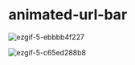 # animated-url-bar
![ezgif-5-ebbbb4f227](https://github.com/baradatipu/animated-url-bar/assets/66347932/86569100-916d-4872-bafb-2963828d48e3)

![ezgif-5-c65ed288b8](https://github.com/baradatipu/animated-url-bar/assets/66347932/b98242c1-1773-4ed0-a12e-104c82630768)
